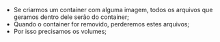 * Se criarmos um container com alguma imagem, todos os arquivos que geramos dentro dele serão do container;
* Quando o container for removido, perderemos estes arquivos;
* Por isso precisamos os volumes;